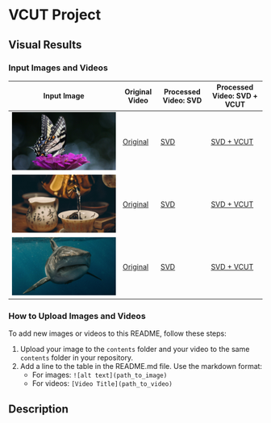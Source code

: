 # VCUT Project

## Visual Results

### Input Images and Videos

| Input Image | Original Video | Processed Video: SVD | Processed Video: SVD + VCUT |
|-------------|----------------|----------------------|-----------------------------|
| ![Butterfly on Flower](contents/a_butterfly_sits_on_top_of_a_purple_flower.jpg) | [Original](contents/a_butterfly_sits_on_top_of_a_purple_flower_2_original_14frame.mp4) | [SVD](contents/a_butterfly_sits_on_top_of_a_purple_flower_2_vcut17_14frame.mp4) | [SVD + VCUT](contents/a_butterfly_sits_on_top_of_a_purple_flower_2_vcut17_14frame.mp4) |
| ![Person Pouring Water](contents/a_person_is_pouring_water_into_a_teacup.jpg) | [Original](contents/a_person_is_pouring_water_into_a_teacup_0_original.mp4) | [SVD](contents/a_person_is_pouring_water_into_a_teacup_0_vcut17_14frame.mp4) | [SVD + VCUT](contents/a_person_is_pouring_water_into_a_teacup_0_vcut17_14frame.mp4) |
| ![Shark in Ocean](contents/a_great_white_shark_swimming_in_the_ocean.jpg) | [Original](contents/a_great_white_shark_swimming_in_the_ocean_2_orig_14_frame.mp4) | [SVD](contents/a_great_white_shark_swimming_in_the_ocean_2_vcut17_14frame.mp4) | [SVD + VCUT](contents/a_great_white_shark_swimming_in_the_ocean_2_vcut17_14frame.mp4) |

### How to Upload Images and Videos

To add new images or videos to this README, follow these steps:

1. Upload your image to the `contents` folder and your video to the same `contents` folder in your repository.
2. Add a line to the table in the README.md file. Use the markdown format:
   - For images: `![alt text](path_to_image)`
   - For videos: `[Video Title](path_to_video)`

## Description


